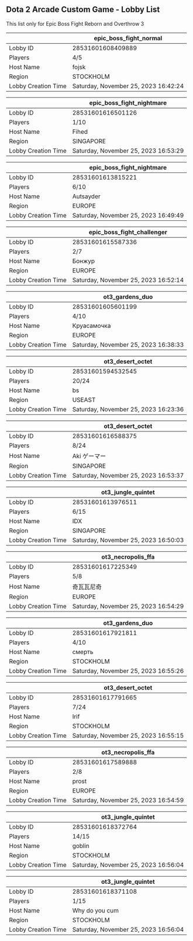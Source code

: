 ## Dota 2 Arcade Custom Game - Lobby List

This list only for Epic Boss Fight Reborn and Overthrow 3

|  | epic_boss_fight_normal |
| ------ | ------ |
| Lobby ID | 28531601608409889 |
| Players | 4/5 |
| Host Name | fojsk |
| Region | STOCKHOLM |
| Lobby Creation Time | Saturday, November 25, 2023 16:42:24 |


|  | epic_boss_fight_nightmare |
| ------ | ------ |
| Lobby ID | 28531601616501126 |
| Players | 1/10 |
| Host Name | Fihed |
| Region | SINGAPORE |
| Lobby Creation Time | Saturday, November 25, 2023 16:53:29 |


|  | epic_boss_fight_nightmare |
| ------ | ------ |
| Lobby ID | 28531601613815221 |
| Players | 6/10 |
| Host Name | Autsayder |
| Region | EUROPE |
| Lobby Creation Time | Saturday, November 25, 2023 16:49:49 |


|  | epic_boss_fight_challenger |
| ------ | ------ |
| Lobby ID | 28531601615587336 |
| Players | 2/7 |
| Host Name | Бонжур |
| Region | EUROPE |
| Lobby Creation Time | Saturday, November 25, 2023 16:52:14 |


|  | ot3_gardens_duo |
| ------ | ------ |
| Lobby ID | 28531601605601199 |
| Players | 4/10 |
| Host Name | Круасамочка |
| Region | EUROPE |
| Lobby Creation Time | Saturday, November 25, 2023 16:38:33 |


|  | ot3_desert_octet |
| ------ | ------ |
| Lobby ID | 28531601594532545 |
| Players | 20/24 |
| Host Name | bs |
| Region | USEAST |
| Lobby Creation Time | Saturday, November 25, 2023 16:23:36 |


|  | ot3_desert_octet |
| ------ | ------ |
| Lobby ID | 28531601616588375 |
| Players | 8/24 |
| Host Name | Aki ゲーマー |
| Region | SINGAPORE |
| Lobby Creation Time | Saturday, November 25, 2023 16:53:37 |


|  | ot3_jungle_quintet |
| ------ | ------ |
| Lobby ID | 28531601613976511 |
| Players | 6/15 |
| Host Name | IDX |
| Region | SINGAPORE |
| Lobby Creation Time | Saturday, November 25, 2023 16:50:03 |


|  | ot3_necropolis_ffa |
| ------ | ------ |
| Lobby ID | 28531601617225349 |
| Players | 5/8 |
| Host Name | 奇瓦瓦尼奇 |
| Region | EUROPE |
| Lobby Creation Time | Saturday, November 25, 2023 16:54:29 |


|  | ot3_gardens_duo |
| ------ | ------ |
| Lobby ID | 28531601617921811 |
| Players | 4/10 |
| Host Name | смерть |
| Region | STOCKHOLM |
| Lobby Creation Time | Saturday, November 25, 2023 16:55:26 |


|  | ot3_desert_octet |
| ------ | ------ |
| Lobby ID | 28531601617791665 |
| Players | 7/24 |
| Host Name | Irif |
| Region | STOCKHOLM |
| Lobby Creation Time | Saturday, November 25, 2023 16:55:15 |


|  | ot3_necropolis_ffa |
| ------ | ------ |
| Lobby ID | 28531601617589888 |
| Players | 2/8 |
| Host Name | prost |
| Region | EUROPE |
| Lobby Creation Time | Saturday, November 25, 2023 16:54:59 |


|  | ot3_jungle_quintet |
| ------ | ------ |
| Lobby ID | 28531601618372764 |
| Players | 14/15 |
| Host Name | goblin |
| Region | STOCKHOLM |
| Lobby Creation Time | Saturday, November 25, 2023 16:56:04 |


|  | ot3_jungle_quintet |
| ------ | ------ |
| Lobby ID | 28531601618371108 |
| Players | 1/15 |
| Host Name | Why do you cum |
| Region | STOCKHOLM |
| Lobby Creation Time | Saturday, November 25, 2023 16:56:04 |


